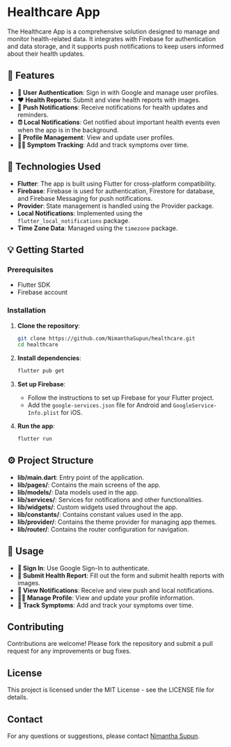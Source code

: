 # Healthcare App

The Healthcare App is a comprehensive solution designed to manage and monitor health-related data. It integrates with Firebase for authentication and data storage, and it supports push notifications to keep users informed about their health updates.

## 🚀 Features

- **🔐 User Authentication**: Sign in with Google and manage user profiles.
- **❤️ Health Reports**: Submit and view health reports with images.
- **🔔 Push Notifications**: Receive notifications for health updates and reminders.
- **⏰ Local Notifications**: Get notified about important health events even when the app is in the background.
- **🪪 Profile Management**: View and update user profiles.
- **🧑‍⚕️ Symptom Tracking**: Add and track symptoms over time.

## 🤖 Technologies Used

- **Flutter**: The app is built using Flutter for cross-platform compatibility.
- **Firebase**: Firebase is used for authentication, Firestore for database, and Firebase Messaging for push notifications.
- **Provider**: State management is handled using the Provider package.
- **Local Notifications**: Implemented using the `flutter_local_notifications` package.
- **Time Zone Data**: Managed using the `timezone` package.

## 💡 Getting Started

### Prerequisites

- Flutter SDK
- Firebase account

### Installation

1. **Clone the repository**:
    ```sh
    git clone https://github.com/NimanthaSupun/healthcare.git
    cd healthcare
    ```

2. **Install dependencies**:
    ```sh
    flutter pub get
    ```

3. **Set up Firebase**:
    - Follow the instructions to set up Firebase for your Flutter project.
    - Add the `google-services.json` file for Android and `GoogleService-Info.plist` for iOS.

4. **Run the app**:
    ```sh
    flutter run
    ```

## ⚙️ Project Structure

- **lib/main.dart**: Entry point of the application.
- **lib/pages/**: Contains the main screens of the app.
- **lib/models/**: Data models used in the app.
- **lib/services/**: Services for notifications and other functionalities.
- **lib/widgets/**: Custom widgets used throughout the app.
- **lib/constants/**: Contains constant values used in the app.
- **lib/provider/**: Contains the theme provider for managing app themes.
- **lib/router/**: Contains the router configuration for navigation.

## 🔩 Usage

- **🔑 Sign In**: Use Google Sign-In to authenticate.
- **📝 Submit Health Report**: Fill out the form and submit health reports with images.
- **📲 View Notifications**: Receive and view push and local notifications.
- **👩‍🏫 Manage Profile**: View and update your profile information.
- **🔗 Track Symptoms**: Add and track your symptoms over time.

## Contributing

Contributions are welcome! Please fork the repository and submit a pull request for any improvements or bug fixes.

## License

This project is licensed under the MIT License - see the LICENSE file for details.

## Contact

For any questions or suggestions, please contact [Nimantha Supun](mailto:yourname@example.com).
